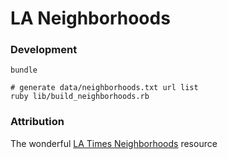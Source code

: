 # LA Neighborhoods

### Development
    bundle

    # generate data/neighborhoods.txt url list
    ruby lib/build_neighborhoods.rb

### Attribution

The wonderful [LA Times Neighborhoods](http://maps.latimes.com/neighborhoods/) resource
